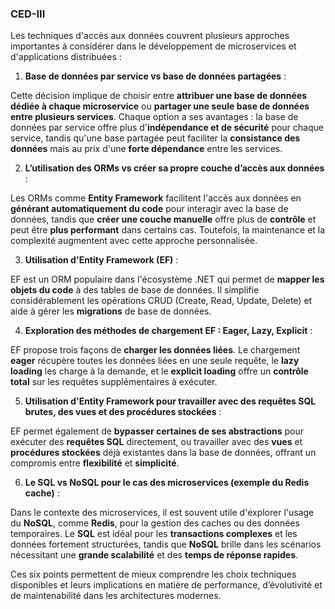 ### CED-III

Les techniques d'accès aux données couvrent plusieurs approches importantes à considérer dans le développement de microservices et d'applications distribuées :

1. **Base de données par service vs base de données partagées** :

Cette décision implique de choisir entre **attribuer une base de données dédiée à chaque microservice** ou **partager une seule base de données entre plusieurs services**. Chaque option a ses avantages : la base de données par service offre plus d'**indépendance et de sécurité** pour chaque service, tandis qu'une base partagée peut faciliter la **consistance des données** mais au prix d'une **forte dépendance** entre les services.

2. **L’utilisation des ORMs vs créer sa propre couche d’accès aux données** :
  
Les ORMs comme **Entity Framework** facilitent l'accès aux données en **générant automatiquement du code** pour interagir avec la base de données, tandis que **créer une couche manuelle** offre plus de **contrôle** et peut être **plus performant** dans certains cas. Toutefois, la maintenance et la complexité augmentent avec cette approche personnalisée.

3. **Utilisation d'Entity Framework (EF)** :
  
EF est un ORM populaire dans l'écosystème .NET qui permet de **mapper les objets du code** à des tables de base de données. Il simplifie considérablement les opérations CRUD (Create, Read, Update, Delete) et aide à gérer les **migrations** de base de données.

4. **Exploration des méthodes de chargement EF : Eager, Lazy, Explicit** :

EF propose trois façons de **charger les données liées**. Le chargement **eager** récupère toutes les données liées en une seule requête, le **lazy loading** les charge à la demande, et le **explicit loading** offre un **contrôle total** sur les requêtes supplémentaires à exécuter.

5. **Utilisation d'Entity Framework pour travailler avec des requêtes SQL brutes, des vues et des procédures stockées** :

EF permet également de **bypasser certaines de ses abstractions** pour exécuter des **requêtes SQL** directement, ou travailler avec des **vues** et **procédures stockées** déjà existantes dans la base de données, offrant un compromis entre **flexibilité** et **simplicité**.

6. **Le SQL vs NoSQL pour le cas des microservices (exemple du Redis cache)** :

Dans le contexte des microservices, il est souvent utile d'explorer l'usage du **NoSQL**, comme **Redis**, pour la gestion des caches ou des données temporaires. Le **SQL** est idéal pour les **transactions complexes** et les données fortement structurées, tandis que **NoSQL** brille dans les scénarios nécessitant une **grande scalabilité** et des **temps de réponse rapides**.

Ces six points permettent de mieux comprendre les choix techniques disponibles et leurs implications en matière de performance, d’évolutivité et de maintenabilité dans les architectures modernes.
